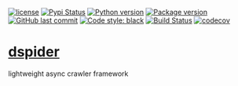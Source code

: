 [![license](https://img.shields.io/github/license/linw1995/dspider.svg)](https://github.com/linw1995/dspider/blob/master/LICENSE)
[![Pypi Status](https://img.shields.io/pypi/status/dspider.svg)](https://pypi.org/project/dspider)
[![Python version](https://img.shields.io/pypi/pyversions/dspider.svg)](https://pypi.org/project/dspider)
[![Package version](https://img.shields.io/pypi/v/dspider.svg)](https://pypi.org/project/dspider)
[![GitHub last commit](https://img.shields.io/github/last-commit/linw1995/dspider.svg)](https://github.com/linw1995/dspider)
[![Code style: black](https://img.shields.io/badge/code%20style-black-000000.svg)](https://github.com/ambv/black)
[![Build Status](https://travis-ci.org/linw1995/dspider.svg?branch=master)](https://travis-ci.org/linw1995/dspider)
[![codecov](https://codecov.io/gh/linw1995/dspider/branch/master/graph/badge.svg)](https://codecov.io/gh/linw1995/dspider)

# [dspider](https://github.com/linw1995/dspider)

lightweight async crawler framework
